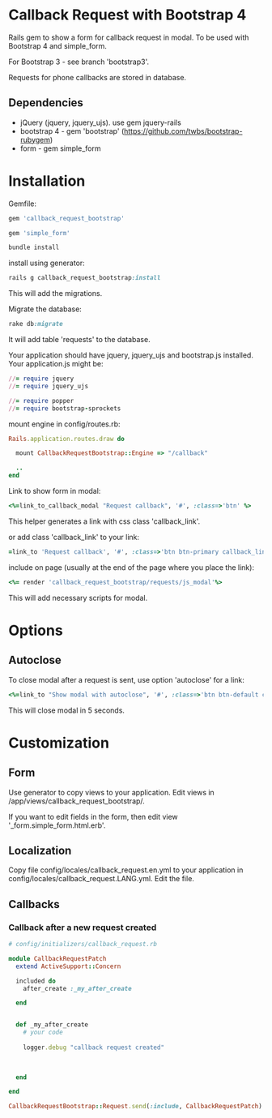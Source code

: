 Callback Request with Bootstrap 4
=================================

Rails gem to show a form for callback request in modal.
To be used with Bootstrap 4 and simple_form.

For Bootstrap 3 - see branch 'bootstrap3'.


Requests for phone callbacks are stored in database.


## Dependencies

* jQuery (jquery, jquery_ujs). use gem jquery-rails
* bootstrap 4 - gem 'bootstrap' (https://github.com/twbs/bootstrap-rubygem)
* form - gem simple_form


# Installation

Gemfile:
```ruby
gem 'callback_request_bootstrap'

gem 'simple_form'
```

```ruby
bundle install
```

install using generator:
```ruby
rails g callback_request_bootstrap:install
```
This will add the migrations.

Migrate the database:
```ruby
rake db:migrate
```
It will add table 'requests' to the database.


Your application should have jquery, jquery_ujs and bootstrap.js installed.
Your application.js might be:
```ruby
//= require jquery
//= require jquery_ujs

//= require popper
//= require bootstrap-sprockets


```

mount engine in config/routes.rb:
```ruby
Rails.application.routes.draw do

  mount CallbackRequestBootstrap::Engine => "/callback"

  ..
end

```

Link to show form in modal:
```ruby
<%=link_to_callback_modal "Request callback", '#', :class=>'btn' %>

```
This helper generates a link with css class 'callback_link'.

or add class 'callback_link' to your link:
```ruby
=link_to 'Request callback', '#', :class=>'btn btn-primary callback_link'
```

include on page (usually at the end of the page where you place the link):
```ruby
<%= render 'callback_request_bootstrap/requests/js_modal'%>
```
This will add necessary scripts for modal.


# Options

## Autoclose
To close modal after a request is sent, use option 'autoclose' for a link:
```ruby
<%=link_to "Show modal with autoclose", '#', :class=>'btn btn-default callback_link', :data=>{'autoclose'=>5} %>
```
This will close modal in 5 seconds.



# Customization

## Form

Use generator to copy views to your application.
Edit views in /app/views/callback_request_bootstrap/.

If you want to edit fields in the form, then edit view '_form.simple_form.html.erb'.


## Localization

 Copy file config/locales/callback_request.en.yml to your application in config/locales/callback_request.LANG.yml.
 Edit the file.


## Callbacks

### Callback after a new request created


```ruby
# config/initializers/callback_request.rb

module CallbackRequestPatch
  extend ActiveSupport::Concern

  included do
    after_create :_my_after_create

  end


  def _my_after_create
    # your code
    
    logger.debug "callback request created"
    
    

  end

end

CallbackRequestBootstrap::Request.send(:include, CallbackRequestPatch)

```